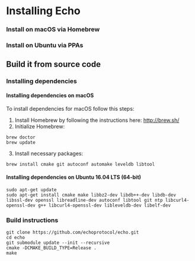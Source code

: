 # Installing Echo

### Install on macOS via Homebrew

### Install on Ubuntu via PPAs

## Build it from source code

### Installing dependencies

#### Installing dependencies on macOS

To install dependencies for macOS follow this steps:
1.  Install Homebrew by following the instructions here: http://brew.sh/
2.  Initialize Homebrew:
```
brew doctor
brew update
```
3.  Install necessary packages:
```
brew install cmake git autoconf automake leveldb libtool
```

#### Installing dependencies on Ubuntu 16.04 LTS (64-bit)
```
sudo apt-get update
sudo apt-get install cmake make libbz2-dev libdb++-dev libdb-dev libssl-dev openssl libreadline-dev autoconf libtool git ntp libcurl4-openssl-dev g++ libcurl4-openssl-dev libleveldb-dev libelf-dev
```

### Build instructions
```
git clone https://github.com/echoprotocol/echo.git
cd echo
git submodule update --init --recursive
cmake -DCMAKE_BUILD_TYPE=Release .
make
```